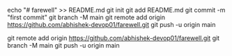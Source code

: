 echo "# farewell" >> README.md
git init
git add README.md
git commit -m "first commit"
git branch -M main
git remote add origin https://github.com/abhishek-devop01/farewell.git
git push -u origin main





git remote add origin https://github.com/abhishek-devop01/farewell.git
git branch -M main
git push -u origin main
